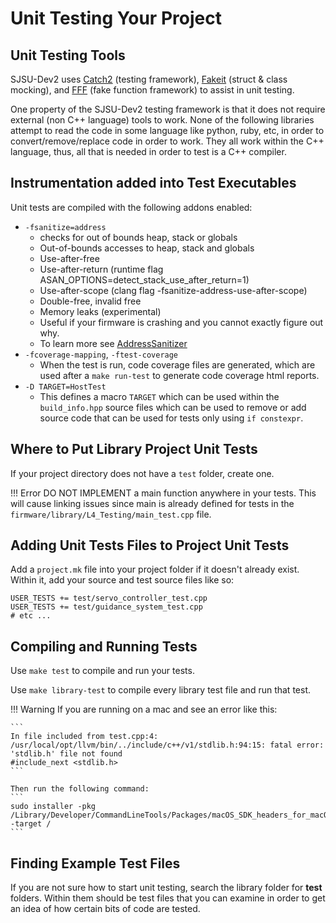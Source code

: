 # Unit Testing Your Project

## Unit Testing Tools

SJSU-Dev2 uses [Catch2](https://github.com/catchorg/Catch2) (testing
framework), [Fakeit](https://github.com/eranpeer/FakeIt) (struct & class
mocking), and [FFF](https://github.com/meekrosoft/fff) (fake function
framework) to assist in unit testing.

One property of the SJSU-Dev2 testing framework is that it does not require
external (non C++ language) tools to work. None of the following libraries
attempt to read the code in some language like python, ruby, etc, in order to
convert/remove/replace code in order to work. They all work within the C++
language, thus, all that is needed in order to test is a C++ compiler.

## Instrumentation added into Test Executables

Unit tests are compiled with the following addons enabled:

- `-fsanitize=address`
    - checks for out of bounds heap, stack or globals
    - Out-of-bounds accesses to heap, stack and globals
    - Use-after-free
    - Use-after-return (runtime flag
      ASAN_OPTIONS=detect_stack_use_after_return=1)
    - Use-after-scope (clang flag -fsanitize-address-use-after-scope)
    - Double-free, invalid free
    - Memory leaks (experimental)
    - Useful if your firmware is crashing and you cannot exactly
      figure out why.
    - To learn more see
      [AddressSanitizer](https://clang.llvm.org/docs/AddressSanitizer.html)
- `-fcoverage-mapping`, `-ftest-coverage`
    - When the test is run, code coverage files are generated,
      which are used after a `make run-test` to generate code
      coverage html reports.
- `-D TARGET=HostTest`
    - This defines a macro `TARGET` which can be used within the
      `build_info.hpp` source files which can be used to remove or add source
      code that can be used for tests only using `if constexpr`.

## Where to Put Library Project Unit Tests

If your project directory does not have a `test` folder, create one.

!!! Error
    DO NOT IMPLEMENT a main function anywhere in your tests. This will cause
    linking issues since main is already defined for tests in the
    `firmware/library/L4_Testing/main_test.cpp` file.

## Adding Unit Tests Files to Project Unit Tests

Add a `project.mk` file into your project folder if it doesn't already
exist. Within it, add your source and test source files like so:

``` make
USER_TESTS += test/servo_controller_test.cpp
USER_TESTS += test/guidance_system_test.cpp
# etc ...
```

## Compiling and Running Tests
Use `make test` to compile and run your tests.

Use `make library-test` to compile every library test file and run that test.

!!! Warning
    If you are running on a mac and see an error like this:

    ```
    In file included from test.cpp:4:
    /usr/local/opt/llvm/bin/../include/c++/v1/stdlib.h:94:15: fatal error: 'stdlib.h' file not found
    #include_next <stdlib.h>
    ```

    Then run the following command:
    ```
    sudo installer -pkg /Library/Developer/CommandLineTools/Packages/macOS_SDK_headers_for_macOS_10.14.pkg -target /
    ```

## Finding Example Test Files

If you are not sure how to start unit testing, search the library folder
for **test** folders. Within them should be test files that you can
examine in order to get an idea of how certain bits of code are tested.
